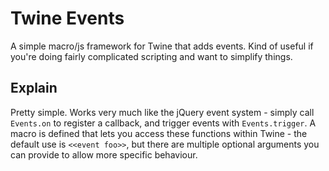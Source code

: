 Twine Events
============

A simple macro/js framework for Twine that adds events. Kind of useful if you're doing fairly complicated scripting and want to simplify things.

Explain
-------

Pretty simple. Works very much like the jQuery event system - simply call `Events.on` to register a callback, and trigger events with `Events.trigger`. 
A macro is defined that lets you access these functions within Twine - the default use is `<<event foo>>`, but there are multiple optional arguments you can provide to allow more specific behaviour.

